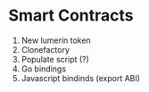 # Smart Contracts

1. New lumerin token
2. Clonefactory
3. Populate script (?)
4. Go bindings
5. Javascript bindinds (export ABI)
